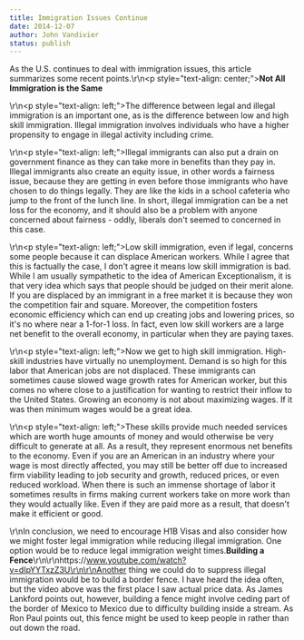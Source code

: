 ```yaml
---
title: Immigration Issues Continue
date: 2014-12-07
author: John Vandivier
status: publish
---
```


As the U.S. continues to deal with immigration issues, this article summarizes some recent points.\r\n<p style=\"text-align: center;\"><strong>Not All Immigration is the Same</strong></p>\r\n<p style=\"text-align: left;\">The difference between legal and illegal immigration is an important one, as is the difference between low and high skill immigration. Illegal immigration involves individuals who have a higher propensity to engage in illegal activity including crime.</p>\r\n<p style=\"text-align: left;\">Illegal immigrants can also put a drain on government finance as they can take more in benefits than they pay in. Illegal immigrants also create an equity issue, in other words a fairness issue, because they are getting in even before those immigrants who have chosen to do things legally. They are like the kids in a school cafeteria who jump to the front of the lunch line. In short, illegal immigration can be a net loss for the economy, and it should also be a problem with anyone concerned about fairness - oddly, liberals don't seemed to concerned in this case.</p>\r\n<p style=\"text-align: left;\">Low skill immigration, even if legal, concerns some people because it can displace American workers. While I agree that this is factually the case, I don't agree it means low skill immigration is bad. While I am usually sympathetic to the idea of American Exceptionalism, it is that very idea which says that people should be judged on their merit alone. If you are displaced by an immigrant in a free market it is because they won the competition fair and square. Moreover, the competition fosters economic efficiency which can end up creating jobs and lowering prices, so it's no where near a 1-for-1 loss. In fact, even low skill workers are a large net benefit to the overall economy, in particular when they are paying taxes.</p>\r\n<p style=\"text-align: left;\">Now we get to high skill immigration. High-skill industries have virtually no unemployment. Demand is so high for this labor that American jobs are not displaced. These immigrants can sometimes cause slowed wage growth rates for American worker, but this comes no where close to a justification for wanting to restrict their inflow to the United States. Growing an economy is not about maximizing wages. If it was then minimum wages would be a great idea.</p>\r\n<p style=\"text-align: left;\">These skills provide much needed services which are worth huge amounts of money and would otherwise be very difficult to generate at all. As a result, they represent enormous net benefits to the economy. Even if you are an American in an industry where your wage is most directly affected, you may still be better off due to increased firm viability leading to job security and growth, reduced prices, or even reduced workload. When there is such an immense shortage of labor it sometimes results in firms making current workers take on more work than they would actually like. Even if they are paid more as a result, that doesn't make it efficient or good.</p>\r\nIn conclusion, we need to encourage H1B Visas and also consider how we might foster legal immigration while reducing illegal immigration. One option would be to reduce legal immigration weight times.<strong>Building a Fence</strong>\r\n\r\nhttps://www.youtube.com/watch?v=dIpYYTxzZ3U\r\n\r\nAnother thing we could do to suppress illegal immigration would be to build a border fence. I have heard the idea often, but the video above was the first place I saw actual price data. As James Lankford points out, however, building a fence might involve ceding part of the border of Mexico to Mexico due to difficulty building inside a stream. As Ron Paul points out, this fence might be used to keep people in rather than out down the road.